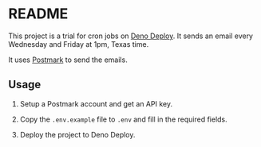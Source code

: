 # README

This project is a trial for cron jobs on [Deno Deploy](https://deno.com/deploy).
It sends an email every Wednesday and Friday at 1pm, Texas time.

It uses [Postmark](https://postmarkapp.com/) to send the emails.

## Usage

1. Setup a Postmark account and get an API key.

1. Copy the `.env.example` file to `.env` and fill in the required fields.

1. Deploy the project to Deno Deploy.
